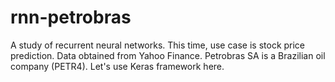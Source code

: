 # rnn-petrobras
 
 A study of recurrent neural networks. This time, use case is stock price prediction.
 Data obtained from Yahoo Finance. Petrobras SA is a Brazilian oil company (PETR4).
 Let's use Keras framework here.

